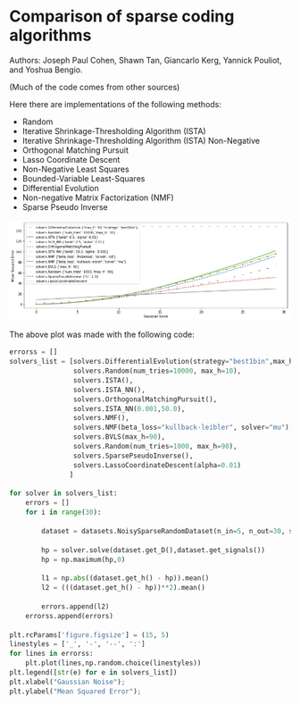 # Comparison of sparse coding algorithms

Authors: Joseph Paul Cohen, Shawn Tan, Giancarlo Kerg, Yannick Pouliot, and Yoshua Bengio.
 
(Much of the code comes from other sources)

Here there are implementations of the following methods:

- Random
- Iterative Shrinkage-Thresholding Algorithm (ISTA)
- Iterative Shrinkage-Thresholding Algorithm (ISTA) Non-Negative
- Orthogonal Matching Pursuit
- Lasso Coordinate Descent
- Non-Negative Least Squares
- Bounded-Variable Least-Squares
- Differential Evolution
- Non-negative Matrix Factorization (NMF)
- Sparse Pseudo Inverse

![](eval.png)

The above plot was made with the following code:

```python
errorss = []
solvers_list = [solvers.DifferentialEvolution(strategy="best1bin",max_h=90),
                solvers.Random(num_tries=10000, max_h=10),
                solvers.ISTA(),
                solvers.ISTA_NN(),
                solvers.OrthogonalMatchingPursuit(),
                solvers.ISTA_NN(0.001,50.0),
                solvers.NMF(),
                solvers.NMF(beta_loss="kullback-leibler", solver="mu"),
                solvers.BVLS(max_h=90),
                solvers.Random(num_tries=1000, max_h=90),
                solvers.SparsePseudoInverse(),
                solvers.LassoCoordinateDescent(alpha=0.01)
               ]

for solver in solvers_list:
    errors = []
    for i in range(30):

        dataset = datasets.NoisySparseRandomDataset(n_in=5, n_out=30, sparsity=0.2, noise=i)

        hp = solver.solve(dataset.get_D(),dataset.get_signals())
        hp = np.maximum(hp,0)

        l1 = np.abs((dataset.get_h() - hp)).mean()
        l2 = (((dataset.get_h() - hp))**2).mean()
        
        errors.append(l2)
    errorss.append(errors)
    
plt.rcParams['figure.figsize'] = (15, 5)
linestyles = ['_', '-', '--', ':']
for lines in errorss:
    plt.plot(lines,np.random.choice(linestyles))
plt.legend([str(e) for e in solvers_list])
plt.xlabel("Gaussian Noise");
plt.ylabel("Mean Squared Error");
```
